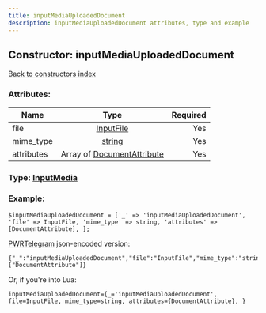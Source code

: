 ```yaml
---
title: inputMediaUploadedDocument
description: inputMediaUploadedDocument attributes, type and example
---
```

## Constructor: inputMediaUploadedDocument  
[Back to constructors index](index.md)



### Attributes:

| Name     |    Type       | Required |
|----------|:-------------:|---------:|
|file|[InputFile](../types/InputFile.md) | Yes|
|mime\_type|[string](../types/string.md) | Yes|
|attributes|Array of [DocumentAttribute](../types/DocumentAttribute.md) | Yes|



### Type: [InputMedia](../types/InputMedia.md)


### Example:

```
$inputMediaUploadedDocument = ['_' => 'inputMediaUploadedDocument', 'file' => InputFile, 'mime_type' => string, 'attributes' => [DocumentAttribute], ];
```  

[PWRTelegram](https://pwrtelegram.xyz) json-encoded version:

```
{"_":"inputMediaUploadedDocument","file":"InputFile","mime_type":"string","attributes":["DocumentAttribute"]}
```


Or, if you're into Lua:  


```
inputMediaUploadedDocument={_='inputMediaUploadedDocument', file=InputFile, mime_type=string, attributes={DocumentAttribute}, }

```


